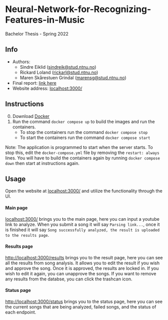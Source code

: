 # Neural-Network-for-Recognizing-Features-in-Music
Bachelor Thesis - Spring 2022

## Info
- Authors:
    - Sindre Eiklid (sindreik@stud.ntnu.no)
    - Rickard Loland (rickarl@stud.ntnu.no)
    - Maren Skårestuen Grindal (marensg@stud.ntnu.no)
- Final report: [link here]()
- Website address: [localhost:3000/](localhost:3000/)

## Instructions
0. Download [Docker](https://docs.docker.com/get-docker/)
1. Run the command ```docker compose up``` to build the images and run the containers.
    - To stop the containers run the command ```docker compose stop```
    - To start the containers run the command ```docker compose start```

Note: The application is programmed to start when the server starts. To stop this, edit the ```docker-compose.yml``` file by removing the ```restart: always``` lines. You will have to build the containers again by running ```docker compose down``` then start at instructions again.

## Usage
Open the website at [localhost:3000/](localhost:3000/) and utilize the functionality through the UI.

#### Main page
[localhost:3000/](localhost:3000/) brings you to the main page, here you can input a youtube link to analyze. When you submit a song it will say ```Parsing link...```, once it is finished it will say ```Song successfully analyzed, the result is uploaded to the results page```.

#### Results page
[http://localhost:3000/results](http://localhost:3000/results) brings you to the result page, here you can see all the results from song analysis. It allows you to edit the result if you wish and approve the song. Once it is approved, the results are locked in. If you wish to edit it again, you can unapprove the songs. If you want to remove any results from the databse, you can click the trashcan icon.

#### Status page
[http://localhost:3000/status](http://localhost:3000/status) brings you to the status page, here you can see the current songs that are being analyzed, failed songs, and the status of each endpoint.
